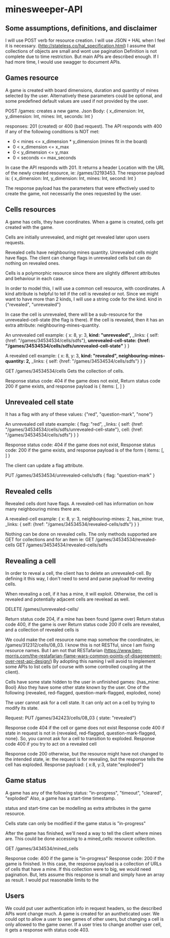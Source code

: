 # minesweeper-API

## Some assumptions, definitions, and disclaimer
 
I will use POST verb for resource creation.
I will use JSON + HAL when I feel it is necessary. (http://stateless.co/hal_specification.html)
I assume that collections of objects are small and wont use pagination
Definition is not complete due to time restriction. But main APIs are described enough. 
If I had more time, I would use swagger to document APIs.

## Games resource
A game is created with board dimensions, duration and quantity of mines selected by the user. Alternatively these parameters could be optional, and some predefined default values are used if not provided by the user.

POST /games: creates a new game.
Json Body:
{
	x_dimension: Int,
	y_dimension: Int, 
	mines: Int,
	seconds: Int
}

responses: 201 (created) or 400 (bad request). 
The API responds with 400 if any of the following conditions is NOT met:
* 0 < mines <= x_dimension * y_dimension (mines fit in the board)
* 0 < x_dimension <= x_max
* 0 < y_dimension <= y_max
* 0 < seconds <= max_seconds

In case the API responds with 201. It returns a header Location with the URL of the newly created resource, ie: /games/32193453. The response payload is:
{
	x_dimension: Int,
	y_dimension: Int, 
	mines: Int,
	second: Int
}

The response payload has the parameters that were effectively used to create the game, not necessarily the ones requested by the user.

## Cells resources
A game has cells, they have coordinates.
When a game is created, cells get created with the game.

Cells are initially unrevealed, and might get revealed later upon users requests.

Revealed cells have neighbouring mines quantity. Unrevealed cells might have flags.
The client can change flags in unrevealed cells but can do nothing on revealed ones.

Cells is a polymorphic resource since there are slightly different attributes and behaviour in each case. 

In order to model this, I will use a common cell resource, with coordinates.
A kind attribute is helpful to tell if the cell is revealed or not. Since we might want to have more than 2 kinds, I will use a string code for the kind. kind in {"revealed", "unrevealed"}

In case the cell is unrevealed, there will be a sub-resource for the unrevealed-cell-state (the flag is there). 
If the cell is revealed, then it has an extra attribute: neighbouring-mines-quantity.

An unrevealed cell example:
{ x: 8, 
  y: 3, 
  **kind: "unrevealed",**
  \_links: { 
    self: {href: "/games/34534534/cells/sdfs"},
    **unrevealed-cell-state: {href: "/games/34534534/cells/sdfs/unrevealed-cell-state"**
   }
}

A revealed cell example:
{ x: 8, 
  y: 3, 
  **kind: "revealed",
  neighbouring-mines-quantity: 2,**
  \_links: { 
    self: {href: "/games/34534534/cells/sdfs"}
   }
}

GET /games/34534534/cells
Gets the collection of cells.

Response status code: 404 if the game does not exist, 
Return status code 200 if game exists, and response payload is
{
  items: [<cell-object1>, <cell-object2>]
}


## Unrevealed cell state
It has a flag with any of these values: {"red", "question-mark", "none"}

An unrevealed cell state example:
{ 
  flag: "red",
  \_links: { 
    self: {href: "/games/34534534/cells/sdfs/unrevealed-cell-state"},
    cell: {href: "/games/34534534/cells/sdfs"}
   }
}

Response status code: 404 if the game does not exist, 
Response status code: 200 if the game exists, and response payload is of the form
{
  items: [<unrevelead-cell-object1>, <unrevelead-cell-object1>]
}
	
The client can update a flag attribute.

PUT /games/34534534/unrevealed-cells/sdfs
{ flag: "question-mark" }


## Revealed cells

Revealed cells dont have flags. 
A revealed-cell has information on how many neighbouring mines there are.

A revealed-cell example:
{ x: 8, 
  y: 3, 
  neighbouring-mines: 2,
  has_mine: true,
  \_links: { 
    self: {href: "/games/34534534/revealed-cells/sdfs"}
   }
}

Nothing can be done on revealed cells. 
The only methods supported are GET for collections and for an item
ie:
GET /games/34534534/revealed-cells
GET /games/34534534/revealed-cells/sdfs


## Revealing a cell
In order to reveal a cell, the client has to delete an unrevealed-cell. By defining it this way, I don't need to send and parse payload for reveling cells.

When revealing a cell, if it has a mine, it will exploit. Otherwise, the cell is revealed and potentially adjacent cells are revelead as well.

DELETE /games/<gameId>/unrevealed-cells/<cellId>

Return status code 204, if a mine has been found (game over)
Return status code 400, if the game is over
Return status code 200 if cells are revealed, and a collection of revealed cells is 



We could make the cell resource name map somehow the coordinates, ie: /games/312312/cells/08_03. 
I know this is not RESTful, since I am fixing resource names. But I am not that RESTafarian (https://www.ben-morris.com/the-restafarian-flame-wars-common-points-of-disagreement-over-rest-api-design/)
By adopting this naming I will avoid to implement some APIs to list cells (of course with some controlled coupling at the client).

Cells have some state hidden to the user in unfinished games: {has_mine: Bool}
Also they have some other state known by the user. One of the following {revealed, red-flagged, question-mark-flagged, exploded, none}

The user cannot ask for a cell state. It can only act on a cell by trying to modify its state.

Request: 
PUT /games/342423/cells/08_03
{ state: "revealed"}

Response code 404 if the cell or game does not exist
Response code 400 if state in request is not in {revealed, red-flagged, question-mark-flagged, none}.
	So, you cannot ask for a cell to transition to exploded.
Response code 400 if you try to act on a revealed cell

Response code 200 otherwise, but the resource might have not changed to the intended state, ie: the request is for revealing, but the response tells the cell has exploded.
Response payload:
{ x:8, y:3, state:"exploded"}

## Game status
A game has any of the following status: "in-progress", "timeout", "cleared", "exploded"
Also, a game has a start-time timestamp.

status and start-time can  be modelling as extra attributes in the game resource.

Cells state can only be modified if the game status is "in-progress"

After the game has finished, we'll need a way to tell the client where mines are. This could be done accessing to a mined_cells: resource collection.

GET /games/3434534/mined_cells

Response code: 400 if the game is "in-progress"
Response code: 200 if the game is finished. In this case, the response payload is a collection of URLs of cells that have a mine. If this collection were to big, we would need pagination. But, lets assume this response is small and simply have an array as result.
I would put reasonable limits to the 

## Users
We could put user authentication info in request headers, so the described APIs wont change much.
A game is created for an auntheticated user. We could opt to allow a user to see games of other users, but changing a cell is only allowed to the game owner. If a user tries to change another user cell, it gets a response with status code 403.
